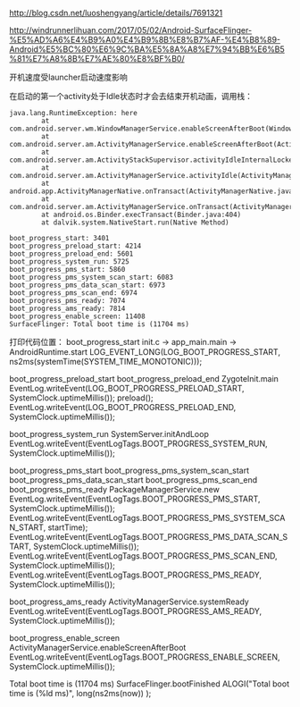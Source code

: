 http://blog.csdn.net/luoshengyang/article/details/7691321

http://windrunnerlihuan.com/2017/05/02/Android-SurfaceFlinger-%E5%AD%A6%E4%B9%A0%E4%B9%8B%E8%B7%AF-%E4%B8%89-Android%E5%BC%80%E6%9C%BA%E5%8A%A8%E7%94%BB%E6%B5%81%E7%A8%8B%E7%AE%80%E8%BF%B0/


开机速度受launcher启动速度影响

在启动的第一个activity处于Idle状态时才会去结束开机动画，调用栈：
```
java.lang.RuntimeException: here
        at com.android.server.wm.WindowManagerService.enableScreenAfterBoot(WindowManagerService.java:5231)
        at com.android.server.am.ActivityManagerService.enableScreenAfterBoot(ActivityManagerService.java:5363)
        at com.android.server.am.ActivityStackSupervisor.activityIdleInternalLocked(ActivityStackSupervisor.java:1932)
        at com.android.server.am.ActivityManagerService.activityIdle(ActivityManagerService.java:5336)
        at android.app.ActivityManagerNative.onTransact(ActivityManagerNative.java:409)
        at com.android.server.am.ActivityManagerService.onTransact(ActivityManagerService.java:2129)
        at android.os.Binder.execTransact(Binder.java:404)
        at dalvik.system.NativeStart.run(Native Method)
```


```
boot_progress_start: 3401
boot_progress_preload_start: 4214
boot_progress_preload_end: 5601
boot_progress_system_run: 5725
boot_progress_pms_start: 5860
boot_progress_pms_system_scan_start: 6083
boot_progress_pms_data_scan_start: 6973
boot_progress_pms_scan_end: 6974
boot_progress_pms_ready: 7074
boot_progress_ams_ready: 7814
boot_progress_enable_screen: 11408
SurfaceFlinger: Total boot time is (11704 ms)
```

打印代码位置：
boot_progress_start
init.c ->  app_main.main  -> AndroidRuntime.start
LOG_EVENT_LONG(LOG_BOOT_PROGRESS_START, ns2ms(systemTime(SYSTEM_TIME_MONOTONIC)));


boot_progress_preload_start
boot_progress_preload_end
ZygoteInit.main
EventLog.writeEvent(LOG_BOOT_PROGRESS_PRELOAD_START, SystemClock.uptimeMillis());
preload();			
EventLog.writeEvent(LOG_BOOT_PROGRESS_PRELOAD_END, SystemClock.uptimeMillis());


boot_progress_system_run
SystemServer.initAndLoop
EventLog.writeEvent(EventLogTags.BOOT_PROGRESS_SYSTEM_RUN,
            SystemClock.uptimeMillis());

boot_progress_pms_start
boot_progress_pms_system_scan_start
boot_progress_pms_data_scan_start
boot_progress_pms_scan_end
boot_progress_pms_ready
PackageManagerService.new
EventLog.writeEvent(EventLogTags.BOOT_PROGRESS_PMS_START, SystemClock.uptimeMillis());
EventLog.writeEvent(EventLogTags.BOOT_PROGRESS_PMS_SYSTEM_SCAN_START, startTime);
EventLog.writeEvent(EventLogTags.BOOT_PROGRESS_PMS_DATA_SCAN_START, SystemClock.uptimeMillis());
EventLog.writeEvent(EventLogTags.BOOT_PROGRESS_PMS_SCAN_END, SystemClock.uptimeMillis());
EventLog.writeEvent(EventLogTags.BOOT_PROGRESS_PMS_READY, SystemClock.uptimeMillis());

boot_progress_ams_ready
ActivityManagerService.systemReady
EventLog.writeEvent(EventLogTags.BOOT_PROGRESS_AMS_READY, SystemClock.uptimeMillis());

boot_progress_enable_screen
ActivityManagerService.enableScreenAfterBoot
EventLog.writeEvent(EventLogTags.BOOT_PROGRESS_ENABLE_SCREEN, SystemClock.uptimeMillis());

Total boot time is (11704 ms)
SurfaceFlinger.bootFinished
ALOGI("Total boot time is (%ld ms)", long(ns2ms(now)) );